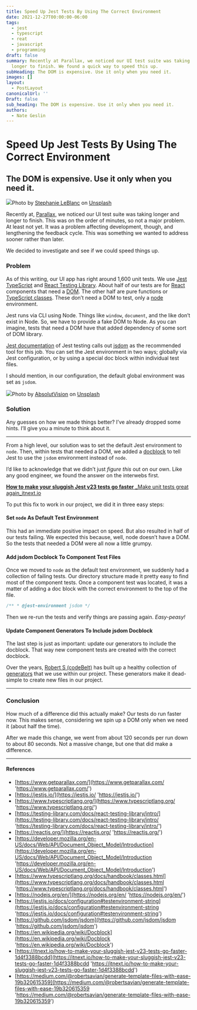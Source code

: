 ```yaml
---
title: Speed Up Jest Tests By Using The Correct Environment
date: 2021-12-27T00:00:00-06:00
tags:
  - jest
  - typescript
  - reat
  - javascript
  - programming
draft: false
summary: Recently at Parallax, we noticed our UI test suite was taking longer and
  longer to finish. We found a quick way to speed this up.
subHeading: The DOM is expensive. Use it only when you need it.
images: []
layout:
  - PostLayout
canonicalUrl: ''
Draft: false
sub_heading: The DOM is expensive. Use it only when you need it.
authors:
  - Nate Geslin
---
```


# Speed Up Jest Tests By Using The Correct Environment

## The DOM is expensive. Use it only when you need it.

![](https://cdn-images-1.medium.com/max/1600/0*oQSqIqIb0BDsdJrg)Photo by [Stephanie LeBlanc](https://unsplash.com/@sleblanc01?utm_source=medium&utm_medium=referral) on [Unsplash](https://unsplash.com?utm_source=medium&utm_medium=referral)

Recently at, [Parallax](https://www.getparallax.com/), we noticed our UI test suite was taking longer and longer to finish. This was on the order of minutes, so not a major problem. At least not yet. It was a problem affecting development, though, and lengthening the feedback cycle. This was something we wanted to address sooner rather than later.

We decided to investigate and see if we could speed things up.

### Problem

As of this writing, our UI app has right around 1,600 unit tests. We use [Jest](https://jestjs.io/) [TypeScript](https://www.typescriptlang.org/) and [React Testing Library](https://testing-library.com/docs/react-testing-library/intro/). About half of our tests are for [React](https://reactjs.org/) components that need a [DOM](https://developer.mozilla.org/en-US/docs/Web/API/Document_Object_Model/Introduction). The other half are pure functions or [TypeScript classes](https://www.typescriptlang.org/docs/handbook/classes.html). These don’t need a DOM to test, only a [node](https://nodejs.org/en/) environment.

Jest runs via CLI using Node. Things like `window`, `document`, and the like don’t exist in Node. So, we have to provide a fake DOM to Node. As you can imagine, tests that need a DOM have that added dependency of some sort of DOM library.

[Jest documentation](https://jestjs.io/docs/configuration#testenvironment-string) of Jest testing calls out [jsdom](https://github.com/jsdom/jsdom) as the recommended tool for this job. You can set the Jest environment in two ways; globally via Jest configuration, or by using a special doc block within individual test files.

I should mention, in our configuration, the default global environment was set as `jsdom`.

![](https://cdn-images-1.medium.com/max/1600/0*nLV9ihUwb4WbqFQa)Photo by [AbsolutVision](https://unsplash.com/@freegraphictoday?utm_source=medium&utm_medium=referral) on [Unsplash](https://unsplash.com?utm_source=medium&utm_medium=referral)

### Solution

Any guesses on how we made things better? I’ve already dropped some hints. I’ll give you a minute to think about it.

---

From a high level, our solution was to set the default Jest environment to `node`. Then, within tests that needed a DOM, we added a [docblock](https://en.wikipedia.org/wiki/Docblock) to tell Jest to use the `jsdom` environment instead of `node`.

I’d like to acknowledge that we didn’t just _figure this_ out on our own. Like any good engineer, we found the answer on the interwebs first.

[**How to make your sluggish Jest v23 tests go faster**
\_Make unit tests great again_itnext.io](https://itnext.io/how-to-make-your-sluggish-jest-v23-tests-go-faster-1d4f3388bcdd 'https://itnext.io/how-to-make-your-sluggish-jest-v23-tests-go-faster-1d4f3388bcdd')

To put this fix to work in our project, we did it in three easy steps:

#### Set `node` As Default Test Environment

This had an immediate positive impact on speed. But also resulted in half of our tests failing. We expected this because, well, node doesn’t have a DOM. So the tests that needed a DOM were all now a little grumpy.

#### Add jsdom Docblock To Component Test Files

Once we moved to `node` as the default test environment, we suddenly had a collection of failing tests. Our directory structure made it pretty easy to find most of the component tests. Once a component test was located, it was a matter of adding a doc block with the correct environment to the top of the file.

```js
/** * @jest-environment jsdom */
```

Then we re-run the tests and verify things are passing again. _Easy-peasy!_

#### Update Component Generators To Include jsdom Docblock

The last step is just as important: update our generators to include the docblock. That way new component tests are created with the correct docblock.

Over the years, [Robert S (codeBelt)](https://medium.com/u/32c8aef7a385) has built up a healthy collection of [generators](https://medium.com/@robertsavian/generate-template-files-with-ease-19b320615359) that we use within our project. These generators make it dead-simple to create new files in our project.

---

### Conclusion

How much of a difference did this actually make? Our tests do run faster now. This makes sense, considering we spin up a DOM only when we need it (about half the time).

After we made this change, we went from about 120 seconds per run down to about 80 seconds. Not a massive change, but one that did make a difference.

---

#### References

- [https://www.getparallax.com/](https://www.getparallax.com/ 'https://www.getparallax.com/')
- [https://jestjs.io/](https://jestjs.io/ 'https://jestjs.io/')
- [https://www.typescriptlang.org/](https://www.typescriptlang.org/ 'https://www.typescriptlang.org/')
- [https://testing-library.com/docs/react-testing-library/intro/](https://testing-library.com/docs/react-testing-library/intro/ 'https://testing-library.com/docs/react-testing-library/intro/')
- [https://reactjs.org/](https://reactjs.org/ 'https://reactjs.org/')
- [https://developer.mozilla.org/en-US/docs/Web/API/Document_Object_Model/Introduction](https://developer.mozilla.org/en-US/docs/Web/API/Document_Object_Model/Introduction 'https://developer.mozilla.org/en-US/docs/Web/API/Document_Object_Model/Introduction')
- [https://www.typescriptlang.org/docs/handbook/classes.html](https://www.typescriptlang.org/docs/handbook/classes.html 'https://www.typescriptlang.org/docs/handbook/classes.html')
- [https://nodejs.org/en/](https://nodejs.org/en/ 'https://nodejs.org/en/')
- [https://jestjs.io/docs/configuration#testenvironment-string](https://jestjs.io/docs/configuration#testenvironment-string 'https://jestjs.io/docs/configuration#testenvironment-string')
- [https://github.com/jsdom/jsdom](https://github.com/jsdom/jsdom 'https://github.com/jsdom/jsdom')
- [https://en.wikipedia.org/wiki/Docblock](https://en.wikipedia.org/wiki/Docblock 'https://en.wikipedia.org/wiki/Docblock')
- [https://itnext.io/how-to-make-your-sluggish-jest-v23-tests-go-faster-1d4f3388bcdd](https://itnext.io/how-to-make-your-sluggish-jest-v23-tests-go-faster-1d4f3388bcdd 'https://itnext.io/how-to-make-your-sluggish-jest-v23-tests-go-faster-1d4f3388bcdd')
- [https://medium.com/@robertsavian/generate-template-files-with-ease-19b320615359](https://medium.com/@robertsavian/generate-template-files-with-ease-19b320615359 'https://medium.com/@robertsavian/generate-template-files-with-ease-19b320615359')
